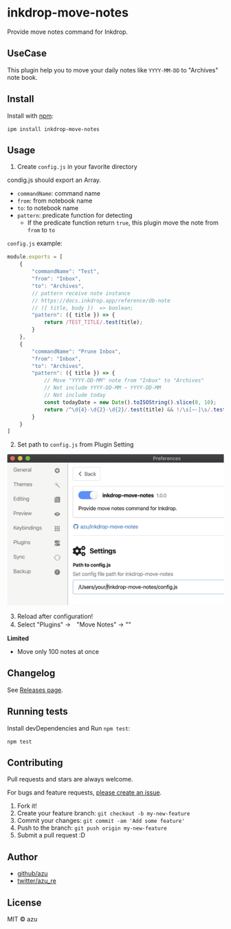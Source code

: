 # inkdrop-move-notes

Provide move notes command for Inkdrop.

## UseCase

This plugin help you to move your daily notes like `YYYY-MM-DD` to "Archives" note book.

## Install

Install with [npm](https://www.npmjs.com/):

    ipm install inkdrop-move-notes

## Usage

1. Create `config.js` in your favorite directory 

condig.js should export an Array.

- `commandName`: command name
- `from`: from notebook name
- `to`: to notebook name
- `pattern`: predicate function for detecting
    - If the predicate function return `true`, this plugin move the note from `from` to `to`

`config.js` example:

```js
module.exports = [
    {
        "commandName": "Test",
        "from": "Inbox",
        "to": "Archives",
        // pattern receive note instance 
        // https://docs.inkdrop.app/reference/db-note
        // ({ title, body })  => boolean;
        "pattern": ({ title }) => {
            return /TEST_TITLE/.test(title);
        }
    },
    {
        "commandName": "Prune Inbox",
        "from": "Inbox",
        "to": "Archives",
        "pattern": ({ title }) => {
            // Move "YYYY-DD-MM" note from "Inbox" to "Archives" 
            // Not include YYYY-DD-MM ~ YYYY-DD-MM
            // Not include today
            const todayDate = new Date().toISOString().slice(0, 10);
            return /^\d{4}-\d{2}-\d{2}/.test(title) && !/\s[~-]\s/.test(title) && !title.includes(todayDate);
        }
    }
]
```

2. Set path to `config.js` from Plugin Setting

![setting image](docs/resources/settings.png)

3. Reload after configuration!
4. Select "Plugins" →　"Move Notes" → "<commandName>"

**Limited**

- Move only 100 notes at once 

## Changelog

See [Releases page](https://github.com/azu/inkdrop-move-notes/releases).

## Running tests

Install devDependencies and Run `npm test`:

    npm test

## Contributing

Pull requests and stars are always welcome.

For bugs and feature requests, [please create an issue](https://github.com/azu/inkdrop-move-notes/issues).

1. Fork it!
2. Create your feature branch: `git checkout -b my-new-feature`
3. Commit your changes: `git commit -am 'Add some feature'`
4. Push to the branch: `git push origin my-new-feature`
5. Submit a pull request :D

## Author

- [github/azu](https://github.com/azu)
- [twitter/azu_re](https://twitter.com/azu_re)

## License

MIT © azu
